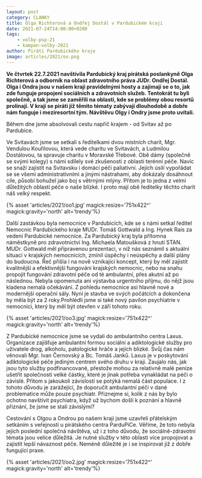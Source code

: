 ```yaml
---
layout: post
category: CLANKY
title: Olga Richterová a Ondřej Dostál v Pardubickém kraji 
date: 2021-07-24T14:00:00+0200
tags: 
    - volby-psp-21
    - kampan-volby-2021
author: Piráti Pardubického kraje
image: articles/2021/oo.png
---
```


**Ve čtvrtek 22.7.2021 navštívila Pardubický kraj pirátská poslankyně Olga Richterová a odborník na oblast zdravotního práva JUDr. Ondřej Dostál. Olga i Ondra jsou v našem kraji pravidelnými hosty a zajímají se o to, jak zde funguje propojení sociálních a zdravotních služeb. Tentokrát tu byli společně, a tak jsme se zaměřili na oblasti, kde se problémy obou resortů prolínají. V kraji se piráti již těmito tématy zabývají dlouhodobě a dobře nám funguje i  meziresortní tým. Návštěvu Olgy i Ondry jsme proto uvítali.**

Během dne jsme absolvovali cestu napříč krajem - od Svitav až po Pardubice.

Ve Svitavách jsme se setkali s ředitelkami dvou místních charit, Mgr. Vendulou Kouřilovou, která vede charitu ve Svitavách, a Ludmilou Dostálovou, ta spravuje charitu v Moravské Třebové. Obě dámy (společně se svými kolegy) s námi sdílely své zkušenosti z oblasti terénní péče. Navíc se snaží  zajistit na Svitavsku i domácí péči paliativní. Jejich úsilí vypořádat se se všemi administrativními a jinými nástrahami, aby dokázaly dosáhnout cíle, působí bohužel jako boj s větrnými mlýny. Přitom je to jedna z velmi důležitých oblastí péče o naše blízké. I proto mají obě ředitelky těchto charit náš velký respekt.


{% asset 'articles/2021/oo1.jpg' magick:resize='751x422^' magick:gravity='north' alt='trendy'%}


Další zastávkou byla nemocnice v Pardubicích, kde se s námi setkal ředitel Nemocnic Pardubického kraje MUDr. Tomáš Gottwald a Ing. Hynek Rais za vedení Pardubické nemocnice. Za Pardubický kraj byla přítomna náměstkyně pro zdravotnictví Ing. Michaela Matoušková z hnutí STAN. MUDr. Gottwald měl připravenou prezentaci, v níž nás seznámil s aktuální situací v krajských nemocnicích, zmínil úspěchy i neúspěchy a další plány do budoucna. Řeč přišla i na nově vznikající koncept, který by měl zajistit kvalitnější a efektivnější fungování krajských nemocnic, nebo na snahu propojit fungování zdravotní péče od té ambulantní, přes akutní až po následnou. Nebyla opomenuta ani výstavba urgentního příjmu, do nějž jsou kladena nemalá očekávání. Z pohledu nemocnice asi hlavně nové a modernější operační sály. Nyní je stavba ve svých počátcích a  dokončena by měla být za 2 roky.Prohlédli jsme si také nový pavilon psychiatrie v nemocnici, který by měl být otevřen v září tohoto roku.


{% asset 'articles/2021/oo3.jpg' magick:resize='751x422^' magick:gravity='north' alt='trendy'%}


Z Pardubické nemocnice jsme se vydali do ambulantního centra Laxus. Organizace zajišťuje ambulantní formou sociální a adiktologické služby pro uživatele drog, alkoholu, patologické hráče a jejich blízké. Svůj čas nám věnovali Mgr. Ivan Černovský a Bc. Tomáš Janků.
Laxus je v poskytování adiktologické péče jediným centrem svého druhu v kraji. Zaujalo nás, jak jsou tyto služby podfinancované, přestože mohou za relativně malé peníze ušetřit společnosti velké částky, které je jinak potřeba vynakládat na péči o závislé. Přitom s jakoukoli závislostí se potýká nemalá část populace.
I z tohoto důvodu je zarážející, že doporučit ambulantní péči v dané problematice může pouze psychiatr. Přiznejme si, kolik z nás by bylo ochotno navštívit psychiatra, když už bychom došli k poznání a hlavně přiznání, že jsme se stali závislými? 


Cestování s Olgou a Ondrou po našem kraji jsme uzavřeli přátelským setkáním s veřejností u pirátského centra ParduPiCe.
Věříme, že toto nebyla jejich poslední společná návštěva, už i z toho důvodu, že sociálně-zdravotní témata jsou velice důležitá. Je nutné služby v této oblasti více propojovat a zajistit lepší návaznost péče. Neméně důležité je i se inspirovat již z dobře fungující praxe.

{% asset 'articles/2021/oo2.jpg' magick:resize='751x422^' magick:gravity='north' alt='trendy'%}
